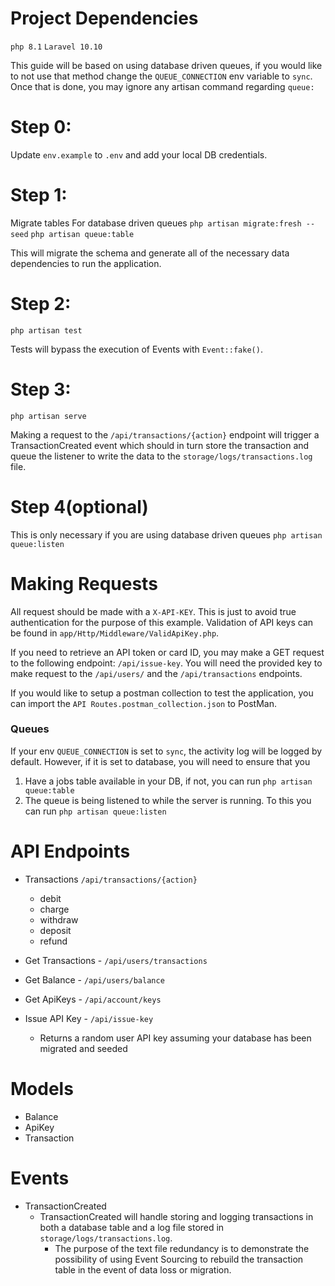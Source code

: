 # Project Dependencies
`php 8.1`
`Laravel 10.10`

This guide will be based on using database driven queues, if you would like to not use that method change the `QUEUE_CONNECTION` env variable to `sync`. Once that is done, you may ignore any artisan command regarding `queue:`
# Step 0:
Update `env.example` to `.env` and add your local DB credentials.

# Step 1:
Migrate tables
For database driven queues
`php artisan migrate:fresh --seed`
`php artisan queue:table`

This will migrate the schema and generate all of the necessary data dependencies to run the application.

# Step 2: 
`php artisan test`

Tests will bypass the execution of Events with `Event::fake()`.

# Step 3: 
`php artisan serve`

Making a request to the `/api/transactions/{action}` endpoint will trigger a TransactionCreated event which should in turn store the transaction and queue the listener to write the data to the `storage/logs/transactions.log` file.

# Step 4(optional)
This is only necessary if you are using database driven queues
`php artisan queue:listen`

# Making Requests
All request should be made with a `X-API-KEY`. This is just to avoid true authentication for the purpose of this example. Validation of API keys can be found in `app/Http/Middleware/ValidApiKey.php`.

If you need to retrieve an API token or card ID, you may make a GET request to the following endpoint:
`/api/issue-key`. You will need the provided key to make request to the `/api/users/` and the `/api/transactions` endpoints.

If you would like to setup a postman collection to test the application, you can import the `API Routes.postman_collection.json` to PostMan.

### Queues
If your env `QUEUE_CONNECTION` is set to `sync`, the activity log will be logged by default. However, if it is set to database, you will need to ensure that you 

1) Have a jobs table available in your DB, if not, you can run `php artisan queue:table` 
2) The queue is being listened to while the server is running. To this you can run `php artisan queue:listen`

# API Endpoints
- Transactions `/api/transactions/{action}`
    - debit
    - charge
    - withdraw
    - deposit
    - refund

- Get Transactions - `/api/users/transactions`
- Get Balance - `/api/users/balance`
- Get ApiKeys - `/api/account/keys`

- Issue API Key - `/api/issue-key`
    - Returns a random user API key assuming your database has been migrated and seeded

# Models
 - Balance
 - ApiKey
 - Transaction

# Events
- TransactionCreated
    - TransactionCreated will handle storing and logging transactions in both a database table and a log file stored in `storage/logs/transactions.log`. 
        - The purpose of the text file redundancy is to demonstrate the possibility of using Event Sourcing to rebuild the transaction table in the event of data loss or migration.




